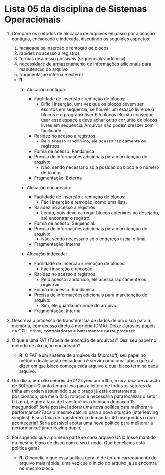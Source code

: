 # Lista 05 da disciplina de Sistemas Operacionais

1. Compare os métodos de alocação de arquivos em disco por alocação contígua,
   encadeada e indexada, discutindo os seguintes aspectos:

    1. facilidade de inserção e remoção de blocos
    2. rapidez no acesso a registros
    3. formas de acesso possíveis (seqüencial/randômica)
    4. necessidade de armazenamento de informações adicionais para manutenção do arquivo
    5. fragmentação interna e externa

    - **R:**
        - Alocação contígua:
            - Facilidade de inserção e remoção de blocos:
                - Díficil inserção, uma vez que os blocos devem ser escritos em sequencia,
                  se houver um espaço livre de 6 blocos e o programa tiver 6,5 blocos
                  ele não consegue usar esse espaço e deve achar outro conjunto de blocos livres em sequencia.
                  Arquivos não podem crescer com facilidade.
            - Rapidez no acesso a registros:
                - Pelo acesso randômico, ele acessa rapidamente os registros.
            - Forma de acesso: Randômica
            - Precisa de informações adicionais para manutenção do arquivo:
              - Não, sendo necessario só a posicao do bloco e
               o número de blocos.
            - Fragmentação: Externa

        - Alocação encadeada:
            - Facilidade de inserção e remoção de blocos:
                - Fácil inserção e remoção, como uma lista.
            - Rapidez no acesso a registros:
                - Lendo, pois deve carregar blocos anteriores ao desejado, até encontrar o registro.
            - Forma de acesso: Sequencial.
            - Precisa de informações adicionais para manutenção do arquivo:
              - Não, sendo necessario só o endereço inicial e final.
            - Fragmentação: Interna

        - Alocação indexada:
            - Facilidade de inserção e remoção de blocos:
                - Fácil inserção e remoção.
            - Rapidez no acesso a registros:
                - Pelo acesso randômico, ele acessa rapidamente os registros.
            - Forma de acesso: Randômica.
            - Precisa de informações adicionais para manutenção do arquivo:
              - Sim, ele guarda um inode do arquivo.
            - Fragmentação: Interna

2. Descreva o processo de transferência de dados de um disco para a memória, com acesso direto à memória (DMA).
   Deixe claros os papeis da CPU, driver, controladoras e barramentos neste processo.

3. O que é uma FAT (Tabela de alocação de arquivos)? Qual seu papel no método de alocação encadeado?

    - **R:** O FAT é um sistema de arquivos da Microsoft, seu papel no método de alocação encadeado
               é servir como uma tabela que irá dizer em que bloco começa cada arquivo e qual bloco
               termina cada arquivo.

4. Um disco tem oito setores de 512 bytes por trilha, e uma taxa de rotação de 300rpm. Quanto tempo leva para a leitura de todos os setores da
   trilha em ordem assumindo que o braço já está corretamente posicionado, que meia (0.5) rotação é necessária para localizar o setor 0 (zero),
   e que a taxa de transferência do bloco demanda 15 msegundos? Seria possível adotar uma nova política para melhorar a performance?
   Faça o mesmo calculo para a nova situação (interleaving simples). E se a taxa de transferência demandar 40 msegundos o que aconteceria?
   Seria possível adotar uma nova política para melhorar a performance? (interleaving duplo).

5. Foi sugerido que a primeira parte de cada arquivo UNIX fosse mantido no mesmo bloco de disco
   com o seu i-node. Que benefícios está política gera?
   - **R:** O beneficio que essa politica gera, é de ter um carregamento do arquivo mais rápida,
            uma vez que o inicio do arquivo já se encontra no mesmo bloco.
